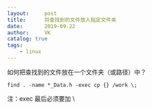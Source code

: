 ```yaml
---
layout:     post
title:      将查找到的文件放入指定文件夹
date:       2019-09-22
author:     VK
catalog: true
tags:
    - linux
---
```


如何把查找到的文件放在一个文件夹（或路径）中？

```shell
find . -name *_Data.h -exec cp {} /work \;
```

注：exec 最后必须要加 \



